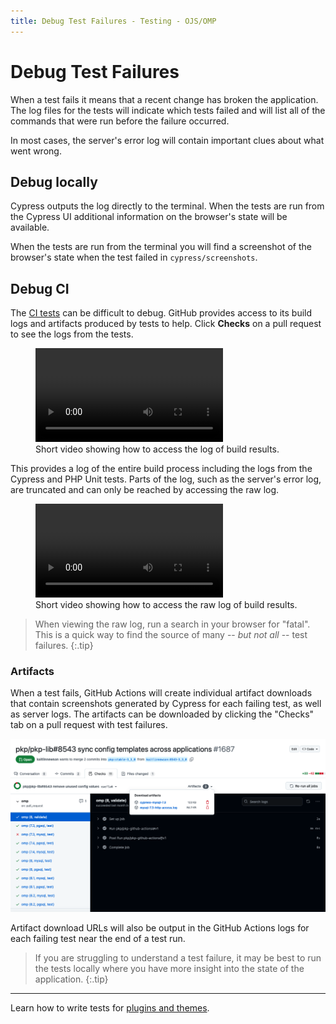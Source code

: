 ```yaml
---
title: Debug Test Failures - Testing - OJS/OMP
---
```


# Debug Test Failures

When a test fails it means that a recent change has broken the application. The log files for the tests will indicate which tests failed and will list all of the commands that were run before the failure occurred.

In most cases, the server's error log will contain important clues about what went wrong.

## Debug locally

Cypress outputs the log directly to the terminal. When the tests are run from the Cypress UI additional information on the browser's state will be available.

When the tests are run from the terminal you will find a screenshot of the browser's state when the test failed in `cypress/screenshots`.

## Debug CI

The [CI tests](./continuous-integration) can be difficult to debug. GitHub provides access to its build logs and artifacts produced by tests to help. Click **Checks** on a pull request to see the logs from the tests.

<figure class="video_container">
  <video controls="true" allowfullscreen="true">
    <source src="./github-log.mp4" type="video/mp4">
  </video>
  <figcaption>Short video showing how to access the log of build results.</figcaption>
</figure>

This provides a log of the entire build process including the logs from the Cypress and PHP Unit tests. Parts of the log, such as the server's error log, are truncated and can only be reached by accessing the raw log.

<figure class="video_container">
  <video controls="true" allowfullscreen="true">
    <source src="./github-log-raw.mp4" type="video/mp4">
  </video>
  <figcaption>Short video showing how to access the raw log of build results.</figcaption>
</figure>

> When viewing the raw log, run a search in your browser for "fatal". This is a quick way to find the source of many -- _but not all_ -- test failures.
{:.tip}

### Artifacts

When a test fails, GitHub Actions will create individual artifact downloads that contain screenshots generated by Cypress for each failing test, as well as server logs. The artifacts can be downloaded by clicking the "Checks" tab on a pull request with test failures.

![GitHub Actions log with an artifact download URL.](./download-artifacts.png)

Artifact download URLs will also be output in the GitHub Actions logs for each failing test near the end of a test run.

> If you are struggling to understand a test failure, it may be best to run the tests locally where you have more insight into the state of the application.
{:.tip}

---

Learn how to write tests for [plugins and themes](./plugins-themes).
